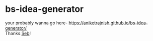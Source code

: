 # bs-idea-generator
your probably wanna go here- https://aniketrajnish.github.io/bs-idea-generator/ <br>
Thanks [Seb](https://www.youtube.com/c/SebastianLague)!
